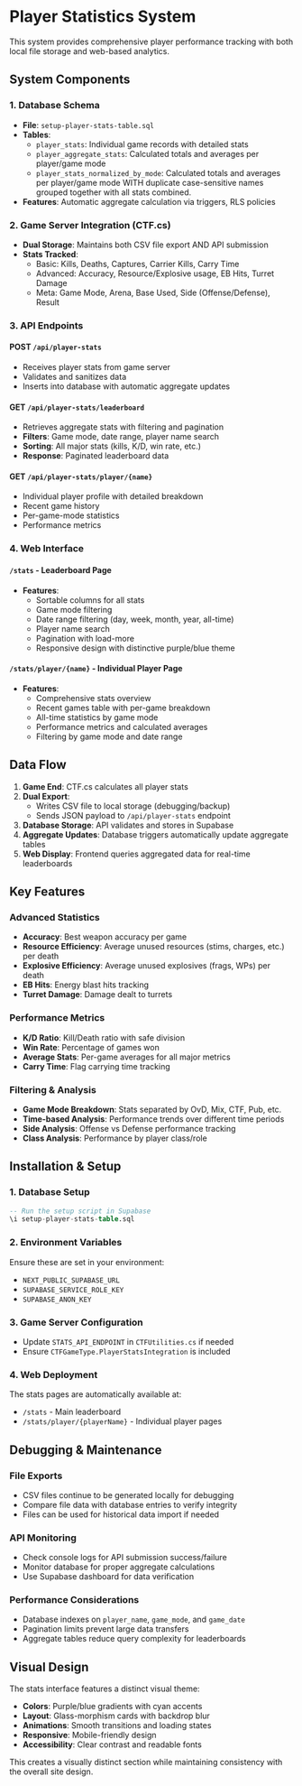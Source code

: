 # Player Statistics System

This system provides comprehensive player performance tracking with both local file storage and web-based analytics.

## System Components

### 1. Database Schema
- **File**: `setup-player-stats-table.sql`
- **Tables**:
  - `player_stats`: Individual game records with detailed stats
  - `player_aggregate_stats`: Calculated totals and averages per player/game mode
  - `player_stats_normalized_by_mode`: Calculated totals and averages per player/game mode WITH duplicate case-sensitive names grouped together with all stats combined.
- **Features**: Automatic aggregate calculation via triggers, RLS policies

### 2. Game Server Integration (CTF.cs)
- **Dual Storage**: Maintains both CSV file export AND API submission
- **Stats Tracked**:
  - Basic: Kills, Deaths, Captures, Carrier Kills, Carry Time
  - Advanced: Accuracy, Resource/Explosive usage, EB Hits, Turret Damage
  - Meta: Game Mode, Arena, Base Used, Side (Offense/Defense), Result

### 3. API Endpoints

#### POST `/api/player-stats`
- Receives player stats from game server
- Validates and sanitizes data
- Inserts into database with automatic aggregate updates

#### GET `/api/player-stats/leaderboard`
- Retrieves aggregate stats with filtering and pagination
- **Filters**: Game mode, date range, player name search
- **Sorting**: All major stats (kills, K/D, win rate, etc.)
- **Response**: Paginated leaderboard data

#### GET `/api/player-stats/player/{name}`
- Individual player profile with detailed breakdown
- Recent game history
- Per-game-mode statistics
- Performance metrics

### 4. Web Interface

#### `/stats` - Leaderboard Page
- **Features**:
  - Sortable columns for all stats
  - Game mode filtering
  - Date range filtering (day, week, month, year, all-time)
  - Player name search
  - Pagination with load-more
  - Responsive design with distinctive purple/blue theme

#### `/stats/player/{name}` - Individual Player Page
- **Features**:
  - Comprehensive stats overview
  - Recent games table with per-game breakdown
  - All-time statistics by game mode
  - Performance metrics and calculated averages
  - Filtering by game mode and date range

## Data Flow

1. **Game End**: CTF.cs calculates all player stats
2. **Dual Export**: 
   - Writes CSV file to local storage (debugging/backup)
   - Sends JSON payload to `/api/player-stats` endpoint
3. **Database Storage**: API validates and stores in Supabase
4. **Aggregate Updates**: Database triggers automatically update aggregate tables
5. **Web Display**: Frontend queries aggregated data for real-time leaderboards

## Key Features

### Advanced Statistics
- **Accuracy**: Best weapon accuracy per game
- **Resource Efficiency**: Average unused resources (stims, charges, etc.) per death
- **Explosive Efficiency**: Average unused explosives (frags, WPs) per death
- **EB Hits**: Energy blast hits tracking
- **Turret Damage**: Damage dealt to turrets

### Performance Metrics
- **K/D Ratio**: Kill/Death ratio with safe division
- **Win Rate**: Percentage of games won
- **Average Stats**: Per-game averages for all major metrics
- **Carry Time**: Flag carrying time tracking

### Filtering & Analysis
- **Game Mode Breakdown**: Stats separated by OvD, Mix, CTF, Pub, etc.
- **Time-based Analysis**: Performance trends over different time periods
- **Side Analysis**: Offense vs Defense performance tracking
- **Class Analysis**: Performance by player class/role

## Installation & Setup

### 1. Database Setup
```sql
-- Run the setup script in Supabase
\i setup-player-stats-table.sql
```

### 2. Environment Variables
Ensure these are set in your environment:
- `NEXT_PUBLIC_SUPABASE_URL`
- `SUPABASE_SERVICE_ROLE_KEY`
- `SUPABASE_ANON_KEY`

### 3. Game Server Configuration
- Update `STATS_API_ENDPOINT` in `CTFUtilities.cs` if needed
- Ensure `CTFGameType.PlayerStatsIntegration` is included

### 4. Web Deployment
The stats pages are automatically available at:
- `/stats` - Main leaderboard
- `/stats/player/{playerName}` - Individual player pages

## Debugging & Maintenance

### File Exports
- CSV files continue to be generated locally for debugging
- Compare file data with database entries to verify integrity
- Files can be used for historical data import if needed

### API Monitoring
- Check console logs for API submission success/failure
- Monitor database for proper aggregate calculations
- Use Supabase dashboard for data verification

### Performance Considerations
- Database indexes on `player_name`, `game_mode`, and `game_date`
- Pagination limits prevent large data transfers
- Aggregate tables reduce query complexity for leaderboards

## Visual Design

The stats interface features a distinct visual theme:
- **Colors**: Purple/blue gradients with cyan accents
- **Layout**: Glass-morphism cards with backdrop blur
- **Animations**: Smooth transitions and loading states
- **Responsive**: Mobile-friendly design
- **Accessibility**: Clear contrast and readable fonts

This creates a visually distinct section while maintaining consistency with the overall site design. 